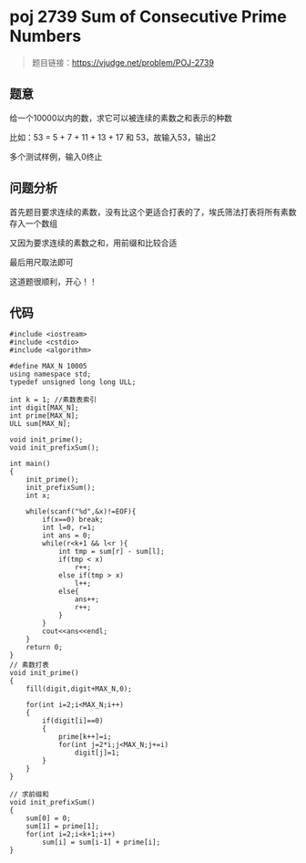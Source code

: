 # poj 2739 Sum of Consecutive Prime Numbers
>题目链接：https://vjudge.net/problem/POJ-2739

## 题意
给一个10000以内的数，求它可以被连续的素数之和表示的种数

比如：53 = 5 + 7 + 11 + 13 + 17 和 53，故输入53，输出2

多个测试样例，输入0终止

## 问题分析
首先题目要求连续的素数，没有比这个更适合打表的了，埃氏筛法打表将所有素数存入一个数组

又因为要求连续的素数之和，用前缀和比较合适

最后用尺取法即可

这道题很顺利，开心！！
## 代码
```
#include <iostream>#include <cstdio>#include <algorithm>#define MAX_N 10005using namespace std;typedef unsigned long long ULL;int k = 1; //素数表索引int digit[MAX_N];int prime[MAX_N];ULL sum[MAX_N];void init_prime();void init_prefixSum();int main(){    init_prime();    init_prefixSum();    int x;    while(scanf("%d",&x)!=EOF){        if(x==0) break;        int l=0, r=1;        int ans = 0;        while(r<k+1 && l<r ){            int tmp = sum[r] - sum[l];            if(tmp < x)                r++;            else if(tmp > x)                l++;            else{                ans++;                r++;            }        }        cout<<ans<<endl;    }    return 0;}// 素数打表void init_prime(){    fill(digit,digit+MAX_N,0);    for(int i=2;i<MAX_N;i++)    {        if(digit[i]==0)        {            prime[k++]=i;            for(int j=2*i;j<MAX_N;j+=i)                digit[j]=1;        }    }}// 求前缀和void init_prefixSum(){    sum[0] = 0;    sum[1] = prime[1];    for(int i=2;i<k+1;i++)        sum[i] = sum[i-1] + prime[i];}
```